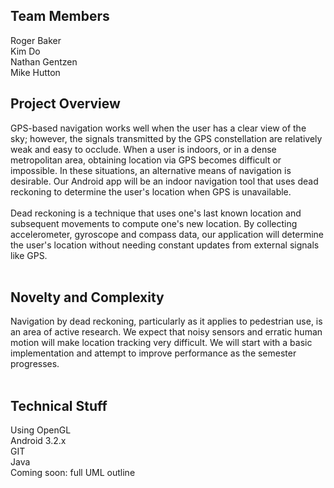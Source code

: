 ## Team Members ##

Roger Baker<br>
Kim Do<br>
Nathan Gentzen<br>
Mike Hutton<br>

<h2>Project Overview</h2>

GPS-based navigation works well when the user has a clear view of the sky; however, the signals transmitted by the GPS constellation are relatively weak and easy to occlude.  When a user is indoors, or in a dense metropolitan area, obtaining location via GPS becomes difficult or impossible.  In these situations, an alternative means of navigation is desirable.  Our Android app will be an indoor navigation tool that uses dead reckoning to determine the user's location when GPS is unavailable.<br>
<br>
Dead reckoning is a technique that uses one's last known location and subsequent movements to compute one's new location. By collecting accelerometer, gyroscope and compass data, our application will determine the user's location without needing constant updates from external signals like GPS.<br>
<br>
<h2>Novelty and Complexity</h2>

Navigation by dead reckoning, particularly as it applies to pedestrian use, is an area of active research.  We expect that noisy sensors and erratic human motion will make location tracking very difficult.  We will start with a basic implementation and attempt to improve performance as the semester progresses.<br>
<br>
<h2>Technical Stuff</h2>

Using OpenGL<br>
Android 3.2.x<br>
GIT<br>
Java<br>
Coming soon: full UML outline<br>
